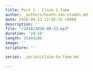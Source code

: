 ```yaml
---
title: Part 1 - Claim 2 fame
author: _authors/heath-van-staden.md
date: 2018-09-23 12:02:15 +0000
description: ''
file: "/2018/2018-09-23.mp3"
duration: '24:15'
length: 35404286
image: ''
scripture: ''

series: _series/claim-to-fame.md

---
```


